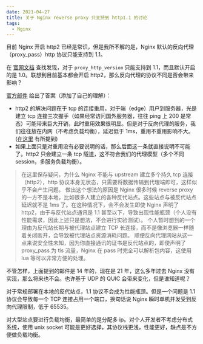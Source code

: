 ```yaml
---
date: 2021-04-27
title: 关于 Nginx reverse proxy 只支持到 http1.1 的讨论
tags:
  - Nginx
---
```

目前 Nginx 开启 http2 已经是常识，但是我所不解的是，Nginx 默认的反向代理（proxy_pass）http 协议只能支持到 1.1。

在 [官网文档](https://nginx.org/en/docs/http/ngx_http_proxy_module.html#proxy_http_version) 查找发现，对于 `proxy_http_version` 只能支持到 1.1，而且默认开启的是 1.0。联想到目前基本都会开启 http2，那么反向代理的协议不同是否会带来影响？

[官方邮件](https://mailman.nginx.org/pipermail/nginx/2015-December/049445.html) 给出了答案（添加了自己的理解）：
- http2 的解决问题在于 tcp 的连接重用，对于端（edge）用户到服务器，光是建立 tcp 连接三次握手（如果经常访问国外服务器，往往 ping 上 200 是常态）可能带来巨大开销，此时重用效果很明显。但是对于反向代理的服务，我们往往放在内网（不考虑负载均衡），延迟低于 1ms，重用不重用影响不大。([在这里](https://stackoverflow.com/questions/36471077/what-does-http-2-mean-for-a-reverse-proxy-server) 有所提到)
- 如果上面只是对重用没有必要说明的话，那么后面这一条就直接说明不可能了。http2 只会建立一条 tcp 隧道，这不符合我们的代理模型（多个不同 session，多服务负载均衡）。

> 在这里保存疑问，为什么 Nginx 不能与 upstream 建立多个持久 tcp 连接（http2），http 协议本身无状态，只需要将数据传输到代理端即可，这样似乎不会产生问题。
> 做出这个想法的原因是 Nginx 很多时候 reverse proxy 的一方不是本地，比如很多人建立的各种反代站点。这些站点与被反代站点延迟就不是 1ms 了。在这种情况下，会不会发生即使 Nginx 声明了 http2，由于与反代站点通讯是 1.1 甚至以下，导致出现性能瓶颈（个人没有性能需求，因此上述只是想法，不会进行实验测试）。
> 个人暂时想到的一个理由为反代站长期与被代理站点建立 TCP 长连接，而不是像浏览器一样随着关闭断开，会导致被代理站点资源消耗问题。
> 顺便反向代理网站从这一点来说安全性未知，因为你直接通讯的证书是反代站点的，即使声明了 proxy_pass 为 tls 流量，Nginx 在 pass 时完全可以解析包内容，这使用 lua 等可以非常方便的处理。

不管怎样，上面提到的邮件是 14 年的，现在是 21 年，这么多年过去 Nginx 没有实现，那么将来也不会。也许基于 UDP 的 QUIC 会带来变化，但是谁知道呢？

对于常规部署在本地的反代站点，1.1 协议不会成为性能瓶颈。但是一个问题是 1.1 协议会导致每一个 TCP 连接占用一个端口，换句话说 Nginx 瞬时单机并发受到反向代理限制，低于 65535。

对大型站点要进行负载均衡，最简单的是分配多 ip。对个人开发者不考虑分布式系统，使用 unix socket 可能是更好选择，其协议栈更浅，性能更好，缺点是不方便做负载均衡。
